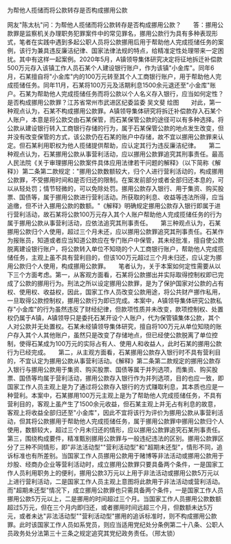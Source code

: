 为帮他人揽储而将公款转存是否构成挪用公款

网友"陈太杭"问：为帮他人揽储而将公款转存是否构成挪用公款？　　答：挪用公款罪是监察机关办理职务犯罪案件中的常见罪名，挪用公款行为具有多种表现形式，笔者在实践中遇到多起公职人员将公款挪用后用于帮助他人完成揽储任务的案例，该行为兼具违反廉洁纪律、国家法律法规的特点，给精准定性处理带来一定困扰。其中有这样一起案例。2020年5月，A镇领导集体研究决定将征地拆迁补偿款500万元存入该镇工作人员石某个人建设银行账户，作为该镇"小金库"。同年6月，石某擅自将"小金库"内的100万元转至其个人工商银行账户，用于帮助他人完成揽储任务。同年11月，石某将100万元及活期利息1500余元退还至"小金库"账户。石某为帮助他人完成揽储任务而将公款以个人名义存入银行，应当如何定性？是否构成挪用公款罪？江苏省常州市武进区纪委监委
吴文斐
绘图　　对此，第一种观点认为，石某不构成挪用公款罪。A镇领导集体研究将拆迁补偿款存入石某个人账户，本意是将公款交由石某保管，而石某保管公款的途径可以有多种选择。将公款从建设银行转入工商银行存储的行为，属于石某保管公款的地点发生改变，但并没有改变保管的方式，该公款仍在石某的账户中存储，故不宜以挪用公款罪来认定。但石某利用职权为他人揽储提供帮助，应认定其行为违反廉洁纪律。　　第二种观点认为，石某挪用公款从事营利活动，应以挪用公款罪追究其刑事责任。最高人民法院《关于审理挪用公款案件具体应用法律若干问题的解释》（以下简称《解释》）第二条第二款规定："挪用公款数额较大，归个人进行营利活动的，构成挪用公款罪，不受挪用时间和是否归还的限制。在案发前部分或者全部归还本息的，可以从轻处罚；情节轻微的，可以免除处罚。挪用公款存入银行、用于集资、购买股票、国债等，属于挪用公款进行营利活动。所获取的利息、收益等违法所得，应当追缴，但不计入挪用公款的数额。"《解释》明确规定挪用公款存入银行即属于进行营利活动，故石某将公款100万元存入其个人账户帮助他人完成揽储任务的行为属于挪用公款从事营利活动，应依法追究其刑事责任。　　第三种观点认为，石某挪用公款归个人使用，超过三个月未还，应以挪用公款罪追究其刑事责任。石某作为报账员，知道或者应当知道公款应在专门账户中保管，其未经批准，擅自使公款脱离建设银行账户，将公款转入单位不知晓的个人工商银行账户，帮助他人完成揽储任务，主观上虽不具有营利目的，但该100万元超过三个月未归还，应认定为挪用公款归个人使用，构成挪用公款罪。　　笔者认为，关于本案如何定性需要从以下三个方面考虑。第一，从客观方面看，石某将公款挪出并实际取得控制权即已完成了公款的挪用行为。刑法之所以设定挪用公款罪，是为了保护国家对公款的占有权、使用权、收益权，因此，国家工作人员改变公款用途，将公共财产挪作私用，一旦取得公款控制权，挪用公款行为即已完成。本案中，A镇领导集体研究公款私存"小金库"的行为虽然违反了财经纪律，但款项性质并未改变，款项控制权、处置权仍属于A镇，A镇领导只是委托石某开设个人账户，代为保管镇集体公款，其个人对公款并无处置权。石某未经镇领导集体研究，擅自将100万元从单位知晓的账户存入其个人其他账户，虽然只是改变了存储地点，但已经使公款脱离了单位控制，使得石某成为100万元的实际占有人、使用人和收益人，此时石某的挪用公款行为已经完成。　　第二，从主观方面看，石某挪用公款存入银行时不具有营利目的，不宜认定为挪用公款从事营利活动。《解释》第二条第二款规定的挪用公款存入银行与挪用公款用于集资、购买股票、国债等属于并列选项，而集资、购买股票、国债等均属于营利活动，挪用公款存入银行作为并列选项，目的也应一致，即国家工作人员主观上是为了通过将公款存入银行的方式赚取利息，其本质也应是一种营利。本案中，石某挪用100万元主观上是为了帮助他人完成揽储任务，不具有营利目的，客观上虽产生了1500余元收益，但石某主观上并无占有利息的故意，客观上将收益全部归还至"小金库"，因此不宜将该行为评价为挪用公款从事营利活动，但其将公款挪用于帮助他人完成揽储任务，属于挪用公款罪中挪用公款归个人使用，数额较大，超过三个月未归还的情形，应以挪用公款罪追究石某刑事责任。　　第三，围绕构成要件，精准甄别挪用公款罪与一般违纪违法的区别。挪用公款罪区分了三种不同情形，即"非法活动型""营利活动型"和"超期未还型"，情形不同，追诉标准也有所差别。当国家工作人员挪用公款用于赌博等非法活动或挪用公款用于炒股、经商办企业等营利活动时，成立挪用公款罪只要具备两个条件，一是国家工作人员利用职务上的便利，挪用公款3万元以上用于非法活动或挪用公款5万元以上进行营利活动，二是国家工作人员主观上意图将此款用于非法活动或营利活动。而"超期未还型"情况下，成立挪用公款罪也只需具备两个条件，一是国家工作人员挪用公款5万元以上，二是挪用的时间超过三个月。当国家工作人员挪用公款数额超过5万元，但在三个月内即归还，或者挪用时间远超三个月，但数额未达5万元，或者未达"非法活动型""营利活动型"挪用的追诉标准时，则不构成挪用公款罪。此时该国家工作人员如系党员，则应当适用党纪处分条例第二十八条、公职人员政务处分法第三十三条之规定追究其党纪政务责任。（邢太锁）
